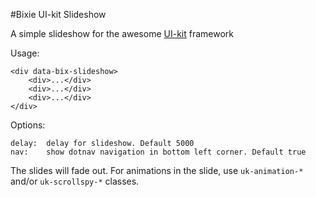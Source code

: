 #Bixie UI-kit Slideshow

A simple slideshow for the awesome [UI-kit](https://github.com/uikit/uikit) framework

Usage:
```
<div data-bix-slideshow>
	<div>...</div>
	<div>...</div>
	<div>...</div>
</div>
```
Options:
```
delay: 	delay for slideshow. Default 5000
nav:	show dotnav navigation in bottom left corner. Default true
```

The slides will fade out. For animations in the slide, use `uk-animation-*` and/or `uk-scrollspy-*` classes.

